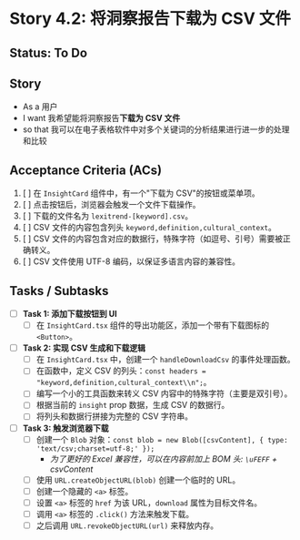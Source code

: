 # Story 4.2: 将洞察报告下载为 CSV 文件

## Status: To Do

## Story

- As a 用户
- I want 我希望能将洞察报告**下载为 CSV 文件**
- so that 我可以在电子表格软件中对多个关键词的分析结果进行进一步的处理和比较

## Acceptance Criteria (ACs)

1.  [ ] 在 `InsightCard` 组件中，有一个"下载为 CSV"的按钮或菜单项。
2.  [ ] 点击按钮后，浏览器会触发一个文件下载操作。
3.  [ ] 下载的文件名为 `lexitrend-[keyword].csv`。
4.  [ ] CSV 文件的内容包含列头 `keyword,definition,cultural_context`。
5.  [ ] CSV 文件的内容包含对应的数据行，特殊字符（如逗号、引号）需要被正确转义。
6.  [ ] CSV 文件使用 UTF-8 编码，以保证多语言内容的兼容性。

## Tasks / Subtasks

- [ ] **Task 1: 添加下载按钮到 UI**
  - [ ] 在 `InsightCard.tsx` 组件的导出功能区，添加一个带有下载图标的 `<Button>`。

- [ ] **Task 2: 实现 CSV 生成和下载逻辑**
  - [ ] 在 `InsightCard.tsx` 中，创建一个 `handleDownloadCsv` 的事件处理函数。
  - [ ] 在函数中，定义 CSV 的列头：`const headers = "keyword,definition,cultural_context\\n";`。
  - [ ] 编写一个小的工具函数来转义 CSV 内容中的特殊字符（主要是双引号）。
  - [ ] 根据当前的 `insight` prop 数据，生成 CSV 的数据行。
  - [ ] 将列头和数据行拼接为完整的 CSV 字符串。

- [ ] **Task 3: 触发浏览器下载**
  - [ ] 创建一个 `Blob` 对象：`const blob = new Blob([csvContent], { type: 'text/csv;charset=utf-8;' });`
    - *为了更好的 Excel 兼容性，可以在内容前加上 BOM 头: `\uFEFF` + csvContent*
  - [ ] 使用 `URL.createObjectURL(blob)` 创建一个临时的 URL。
  - [ ] 创建一个隐藏的 `<a>` 标签。
  - [ ] 设置 `<a>` 标签的 `href` 为该 URL，`download` 属性为目标文件名。
  - [ ] 调用 `<a>` 标签的 `.click()` 方法来触发下载。
  - [ ] 之后调用 `URL.revokeObjectURL(url)` 来释放内存。 
